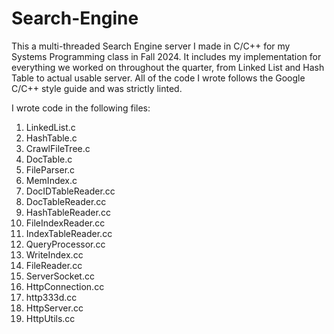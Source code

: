 # Search-Engine
This a multi-threaded Search Engine server I made in C/C++ for my Systems Programming class in Fall 2024. It includes my implementation for everything we worked on throughout the quarter, from Linked List and Hash Table to actual usable server. All of the code I wrote follows the Google C/C++ style guide and was strictly linted.

I wrote code in the following files:
1. LinkedList.c
2. HashTable.c
3. CrawlFileTree.c
4. DocTable.c
5. FileParser.c
6. MemIndex.c
7. DocIDTableReader.cc
8. DocTableReader.cc
9. HashTableReader.cc
10. FileIndexReader.cc
11. IndexTableReader.cc
12. QueryProcessor.cc
13. WriteIndex.cc
14. FileReader.cc
15. ServerSocket.cc
16. HttpConnection.cc
17. http333d.cc
18. HttpServer.cc
19. HttpUtils.cc

